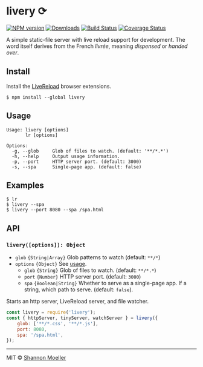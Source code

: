# livery ⟳

[![NPM version][npm-img]][npm-url] [![Downloads][downloads-img]][npm-url] [![Build Status][travis-img]][travis-url] [![Coverage Status][coveralls-img]][coveralls-url]

A simple static-file server with live reload support for development. The word itself derives from the French _livrée_, meaning _dispensed_ or _handed over_.

## Install

Install the [LiveReload](http://livereload.com/extensions/) browser extensions.

```command
$ npm install --global livery
```

## Usage

```man
Usage: livery [options]
       lr [options]

Options:
  -g, --glob     Glob of files to watch. (default: '**/*.*')
  -h, --help     Output usage information.
  -p, --port     HTTP server port. (default: 3000)
  -s, --spa      Single-page app. (default: false)
```

## Examples

```command
$ lr
$ livery --spa
$ livery --port 8080 --spa /spa.html
```

## API

### `livery([options]): Object`

- `glob` `{String|Array}` Glob patterns to watch (default: `**/*`)
- `options` `{Object}` See [usage](#usage).
  - `glob` `{String}` Glob of files to watch. (default: `**/*.*`)
  - `port` `{Number}` HTTP server port. (default: `3000`)
  - `spa` `{Boolean|String}` Whether to serve as a single-page app. If a string, which path to serve. (default: `false`).

Starts an http server, LiveReload server, and file watcher.

```js
const livery = require('livery');
const { httpServer, tinyServer, watchServer } = livery({
    glob: ['**/*.css', '**/*.js'],
    port: 8080,
    spa: '/spa.html',
});
```

----

MIT © [Shannon Moeller](http://shannonmoeller.com)

[coveralls-img]: http://img.shields.io/coveralls/shannonmoeller/livery/master.svg?style=flat-square
[coveralls-url]: https://coveralls.io/r/shannonmoeller/livery
[downloads-img]: http://img.shields.io/npm/dm/livery.svg?style=flat-square
[npm-img]:       http://img.shields.io/npm/v/livery.svg?style=flat-square
[npm-url]:       https://npmjs.org/package/livery
[travis-img]:    http://img.shields.io/travis/shannonmoeller/livery.svg?style=flat-square
[travis-url]:    https://travis-ci.org/shannonmoeller/livery

